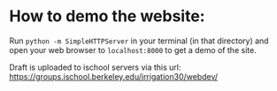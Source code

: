# How to demo the website:

Run `python -m SimpleHTTPServer` in your terminal (in that directory) and open your web browser to `localhost:8000` to get a demo of the site. 

Draft is uploaded to ischool servers via this url: https://groups.ischool.berkeley.edu/irrigation30/webdev/

